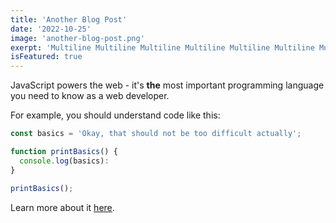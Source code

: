 ```yaml
---
title: 'Another Blog Post'
date: '2022-10-25'
image: 'another-blog-post.png'
exerpt: 'Multiline Multiline Multiline Multiline Multiline Multiline Multiline'
isFeatured: true
---
```


JavaScript powers the web - it's **the** most important programming language you need to know as a web developer.

For example, you should understand code like this:

```js
const basics = 'Okay, that should not be too difficult actually';

function printBasics() {
  console.log(basics):
}

printBasics();
```

Learn more about it [here](https://academind.com).